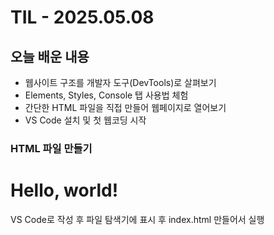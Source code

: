# TIL - 2025.05.08

## 오늘 배운 내용
- 웹사이트 구조를 개발자 도구(DevTools)로 살펴보기
- Elements, Styles, Console 탭 사용법 체험
- 간단한 HTML 파일을 직접 만들어 웹페이지로 열어보기
- VS Code 설치 및 첫 웹코딩 시작

### HTML 파일 만들기
<!DOCTYPE html>
<html lang="en">
<head>
    <meta charset="UTF-8">
    <meta name="viewport" content="width=device-width, initial-scale=1.0">
    <title>나의 첫 웹페이지</title>
</head>
<body>
    <h1>Hello, world!</h1>
</body>
</html>

VS Code로 작성 후 파일 탐색기에 표시 후 index.html 만들어서 실행
